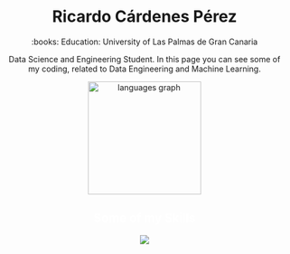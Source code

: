 <h1 align="center">Ricardo Cárdenes Pérez</h1>

<p align="center">
:books: Education: University of Las Palmas de Gran Canaria
</p>


<p align="center">
Data Science and Engineering Student. In this page you can see some of my coding, related to Data Engineering and Machine Learning.
</p>

<p align="center">
  <img src="https://github-readme-stats.vercel.app/api/top-langs?username=ricardocardn&locale=en&hide_title=true&layout=compact&card_width=300&langs_count=5&theme=dark&hide_border=false" height="200" alt="languages graph">
</p>

<h2 align="center" style="color: white;">Some of my Skills</h2>
<p align="center">
<img src="https://skills.thijs.gg/icons?i=docker,java,python,pytorch,c,linux,git&theme=dark"></p>
